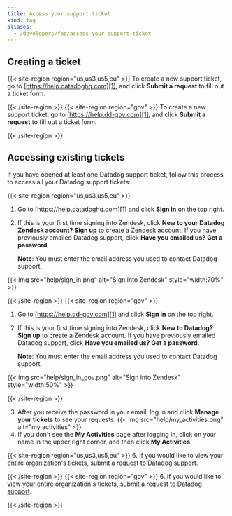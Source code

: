```yaml
---
title: Access your support ticket
kind: faq
aliases:
  - /developers/faq/access-your-support-ticket
---
```


## Creating a ticket

{{< site-region region="us,us3,us5,eu" >}}
To create a new support ticket, go to [https://help.datadoghq.com][1], and click **Submit a request** to fill out a ticket form.

[1]: https://help.datadoghq.com
{{< /site-region >}}
{{< site-region region="gov" >}}
To create a new support ticket, go to [https://help.dd-gov.com][1], and click **Submit a request** to fill out a ticket form.

[1]: https://help.ddog-gov.com
{{< /site-region >}}

## Accessing existing tickets

If you have opened at least one Datadog support ticket, follow this process to access all your Datadog support tickets:

{{< site-region region="us,us3,us5,eu" >}}
1. Go to [https://help.datadoghq.com][1] and click **Sign in** on the top right. 

2. If this is your first time signing into Zendesk, click **New to your Datadog Zendesk account? Sign up** to create a Zendesk account. If you have previously emailed Datadog support, click **Have you emailed us? Get a password**.
  
    **Note**: You must enter the email address you used to contact Datadog support.

  {{< img src="help/sign_in.png" alt="Sign into Zendesk" style="width:70%" >}}

[1]: https://help.datadoghq.com
{{< /site-region >}}
{{< site-region region="gov" >}}
1. Go to [https://help.dd-gov.com][1] and click **Sign in** on the top right. 

2. If this is your first time signing into Zendesk, click **New to Datadog? Sign up** to create a Zendesk account. If you have previously emailed Datadog support, click **Have you emailed us? Get a password**.

    **Note**: You must enter the email address you used to contact Datadog support.

  {{< img src="help/sign_in_gov.png" alt="Sign into Zendesk" style="width:50%" >}}

[1]: https://help.ddog-gov.com
{{< /site-region >}}

3. After you receive the password in your email, log in and click **Manage your tickets** to see your requests:
  {{< img src="help/my_activities.png" alt="my activities"  >}}
5. If you don't see the **My Activities** page after logging in, click on your name in the upper right corner, and then click **My Activities**.

{{< site-region region="us,us3,us5,eu" >}}
6. If you would like to view your entire organization's tickets, submit a request to [Datadog support][1].

[1]: https://help.datadoghq.com
{{< /site-region >}}
{{< site-region region="gov" >}}
6. If you would like to view your entire organization's tickets, submit a request to [Datadog support][1].

[1]: https://help.ddog-gov.com
{{< /site-region >}}